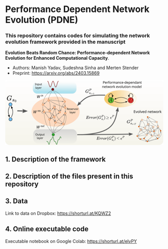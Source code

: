 # Performance Dependent Network Evolution (PDNE)

### This repository contains codes for simulating the network evolution framework provided in the manuscript 
**Evolution Beats Random Chance: Performance-dependent Network Evolution for Enhanced Computational Capacity**. 
- Authors: Manish Yadav, Sudeshna Sinha and Merten Stender
- Preprint: https://arxiv.org/abs/2403.15869

<p align="center">
<img src="https://github.com/maneesh51/PDNE/blob/main/Fig1.png">
</p>


## 1. Description of the framework

## 2. Description of the files present in this repository

## 3. Data
Link to data on Dropbox: https://shorturl.at/KQWZ2

## 4. Online executable code
Executable notebook on Google Colab: https://shorturl.at/elvPY

